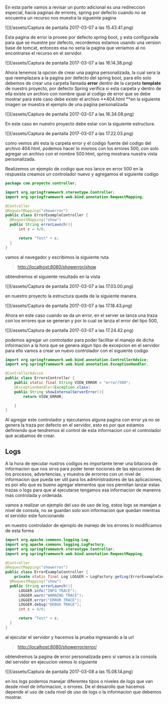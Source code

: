 En esta parte vamos a revisar un punto adicional es una redireccion especial, hacia paginas de errores, spring por defecto cuando no se encuentra un recurso nos muestra la sigueinte pagina

![](/assets/Captura de pantalla 2017-03-07 a las 15.43.41.png)

Esta pagina de error la provee por defecto spring boot,  y esta configurada para que se muestre por defecto, recordemos estamos usando una version base de tomcat, entonces esa no seria la pagina que veriamos al no encontrarse el recurso en el servidor.

![](/assets/Captura de pantalla 2017-03-07 a las 16.14.38.png)

Ahora tenemos la opcion de crear una pagina personalizada, la cual sera la que reemplazara a la pagina por defecto del spring boot, para ello solo debemos de crear una carpeta llamada **error** dentro de la carpeta **template** de nuestro proyecto, por defecto Spring verifica si esta carpeta y dentro de ella existe un archivo con nombre igual al codigo de error que se debe mostrar para este caso debe existir el archivo **404.html **en la siguiente imagen se muestra el ejemplo de una pagina personalizada

![](/assets/Captura de pantalla 2017-03-07 a las 16.34.08.png)

En este caso en nuestro proyecto debe estar con la siguiente estructura.

![](/assets/Captura de pantalla 2017-03-07 a las 17.22.03.png)

como vemos ahi esta la carpeta error y el codigo fuente del codigo del archivo 404.html, podemos hacer lo mismos con los errores 500, con solo agregar un archivo con el nombre 500.html, spring mostrara nuestra vista personalizada.

Realizemos un ejemplo de codigo que nos lance en error 500 en la respuesta creamos un controlador nuevo y agregamos el siguiente codigo

```java
package com.proyecto.controller;

import org.springframework.stereotype.Controller;
import org.springframework.web.bind.annotation.RequestMapping;

@Controller
@RequestMapping("showerror")
public class ErrorExampleController {
  @RequestMapping("show")
  public String errorLaunch(){
      int c = 4/0;

      return "Test" + c;
  }
}
```

vamos al navegador y escribimos la siguiente ruta

> [http://localhost:8080/showerror/show](http://localhost:8080/showerror/show)

obtendremos el siguiente resultado en la vista

![](/assets/Captura de pantalla 2017-03-07 a las 17.03.00.png)

en nuestro proyecto la estructura queda de la siguiente manera.

![](/assets/Captura de pantalla 2017-03-07 a las 17.18.43.png)

Ahora en este caso cuando se da un error, en el server se lanza una traza con los errores que se generan y por lo cual se lanza el error del tipo 500,

![](/assets/Captura de pantalla 2017-03-07 a las 17.24.42.png)

podemos agregar un controlador para poder facilitar el manejo de dicha informacion a la hora que se genera algun tipo de excepcion en el servidor para ello vamos a crear un nuevo controlador con el siguiente codigo

```java
import org.springframework.web.bind.annotation.ControllerAdvice;
import org.springframework.web.bind.annotation.ExceptionHandler;

@ControllerAdvice
public class ErrorsController {
    public static final String VIEW_ERROR = "error/500";
    @ExceptionHandler(Exception.class)
    public String showInternalServerError(){
        return VIEW_ERROR;

    }
}
```

Al agregar este controlador y ejecutamos alguna pagina con error ya no se genera la traza por defecto en el servidor, esto es por que estamos definiendo que tendremos el control de esta informacion con el controlador que acabamos de crear.

## Logs

A la hora de ejecutar nustros codigos es importante tener una bitacora de informacion que nos sirva para poder tener nociones de las ejecuciones de los procesos, advertencias, y muestra de errorres con un nivel de informacion que pueda ser util para los administradores de las aplicaciones, es por ello que es bueno agregar elementos que nos permitan lanzar estas trazas o logs para que al ejecutarse tengamos esa informacion de manenra mas controlada y ordenada.

vamos a realizar un ejemplo del uso de uso de log, estos logs se manejan a nivel de consola, no se guardan solo son informacion que quedan mientras el servidor este funcionando

en nuestro controlador de ejemplo de manejo de los errores lo modificamos de esta forma

```java
import org.apache.commons.logging.Log;
import org.apache.commons.logging.LogFactory;
import org.springframework.stereotype.Controller;
import org.springframework.web.bind.annotation.RequestMapping;

@Controller
@RequestMapping("showerror")
public class ErrorExampleController {
    private static final Log LOGGER = LogFactory.getLog(ErrorExampleController.class);
  @RequestMapping("show")
  public String errorLaunch(){
      LOGGER.info("INFO TRACE");
      LOGGER.warn("WARNING TRACE");
      LOGGER.error("ERROR TRACE");
      LOGGER.debug("DEBUG TRACE");
      int c = 4/0;

      return "Test" + c;
  }
}
```

al ejecutar el servidor y hacemos la prueba ingresando a la url

> [http://localhost:8080/showerror/error/](http://localhost:8080/showerror/error/)

obtendremos la pagina de error personalizada pero si vamos a la consola del servidor en ejecucion vemos lo siguiente

![](/assets/Captura de pantalla 2017-03-08 a las 15.08.14.png)

en los logs podemos manejar diferentes tipos o niveles de logs que van desde nivel de informacion, o errores. De el desarollo que hacemos depende el uso de cada nivel de uso de logs o la informacion que debemos mostrar.

